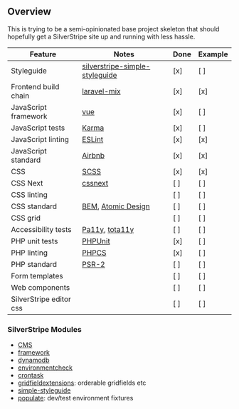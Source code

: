 ## Overview

This is trying to be a semi-opinionated base project skeleton that should hopefully get a SilverStripe site up and running with less hassle. 

Feature | Notes | Done | Example
------------ | ------------- | ------------ | -----------
Styleguide | [silverstripe-simple-styleguide](https://github.com/benmanu/silverstripe-simple-styleguide) | [x] | [ ]
Frontend build chain | [laravel-mix](https://github.com/JeffreyWay/laravel-mix) | [x] | [x]
JavaScript framework | [vue](https://vuejs.org/) | [x] | [ ]
JavaScript tests | [Karma](https://karma-runner.github.io/) | [x] | [ ]
JavaScript linting | [ESLint](http://eslint.org/) | [x] | [x]
JavaScript standard | [Airbnb](https://github.com/airbnb/javascript) | [x] | [x]
CSS | [SCSS](http://sass-lang.com/) | [x] | [x]
CSS Next | [cssnext](http://cssnext.io/) | [ ] | [ ]
CSS linting | | [ ] | [ ]
CSS standard | [BEM](https://css-tricks.com/bem-101/), [Atomic Design](http://bradfrost.com/blog/post/atomic-web-design/) | [ ] | [ ]
CSS grid | | [ ] | [ ]
Accessibility tests | [Pa11y](http://pa11y.org/), [tota11y](http://khan.github.io/tota11y/) | [ ] | [ ]
PHP unit tests | [PHPUnit](https://phpunit.de/) | [x] | [ ]
PHP linting | [PHPCS](https://github.com/squizlabs/PHP_CodeSniffer) | [x] | [ ]
PHP standard | [PSR-2](http://www.php-fig.org/psr/psr-2/) | [ ] | [ ]
Form templates | | [ ] | [ ]
Web components | | [ ] | [ ]
SilverStripe editor css | | [ ] | [ ]

### SilverStripe Modules
- [CMS](https://github.com/silverstripe/silverstripe-cms)
- [framework](https://github.com/silverstripe/silverstripe-framework)
- [dynamodb](https://github.com/silverstripe/silverstripe-dynamodb)
- [environmentcheck](https://github.com/silverstripe/silverstripe-environmentcheck)
- [crontask](https://github.com/silverstripe/silverstripe-crontask)
- [gridfieldextensions](https://github.com/silverstripe-australia/silverstripe-gridfieldextensions): orderable gridfields etc
- [simple-styleguide](https://github.com/benmanu/silverstripe-simple-styleguide)
- [populate](https://github.com/dnadesign/silverstripe-populate): dev/test environment fixtures
